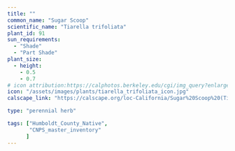 ```yaml
---
title: ""
common_name: "Sugar Scoop"
scientific_name: "Tiarella trifoliata"
plant_id: 91
sun_requirements:
  - "Shade"
  - "Part Shade"
plant_size:
  - height: 
    - 0.5
    - 0.7
# icon attribution:https://calphotos.berkeley.edu/cgi/img_query?enlarge=0000+0000+0809+2164 
icon: "/assets/images/plants/tiarella_trifoliata_icon.jpg" 
calscape_link: "https://calscape.org/loc-California/Sugar%20Scoop%20(Tiarella%20trifoliata)"

type: "perennial herb"

tags: ["Humboldt_County_Native",
       "CNPS_master_inventory"
      ]
---
```



